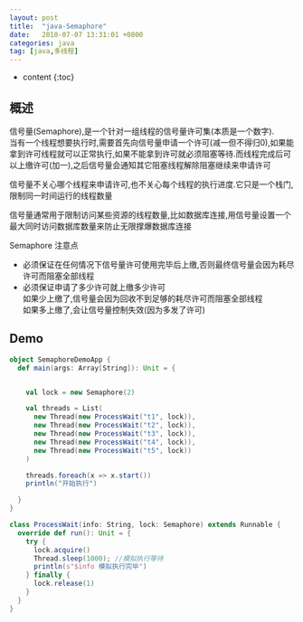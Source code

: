 ```yaml
---
layout: post
title:  "java-Semaphore"
date:   2018-07-07 13:31:01 +0800
categories: java
tag: [java,多线程]
---
```


* content
{:toc}

## 概述    

信号量(Semaphore),是一个针对一组线程的信号量许可集(本质是一个数字).  
当有一个线程想要执行时,需要首先向信号量申请一个许可(减一但不得归0),如果能拿到许可线程就可以正常执行,如果不能拿到许可就必须阻塞等待.而线程完成后可以上缴许可(加一),之后信号量会通知其它阻塞线程解除阻塞继续来申请许可  

信号量不关心哪个线程来申请许可,也不关心每个线程的执行进度.它只是一个栈门,限制同一时间运行的线程数量  

信号量通常用于限制访问某些资源的线程数量,比如数据库连接,用信号量设置一个最大同时访问数据库数量来防止无限撑爆数据库连接  

Semaphore 注意点  
* 必须保证在任何情况下信号量许可使用完毕后上缴,否则最终信号量会因为耗尽许可而阻塞全部线程  
* 必须保证申请了多少许可就上缴多少许可  
如果少上缴了,信号量会因为回收不到足够的耗尽许可而阻塞全部线程  
如果多上缴了,会让信号量控制失效(因为多发了许可)  

## Demo  

```scala
object SemaphoreDemoApp {
  def main(args: Array[String]): Unit = {


    val lock = new Semaphore(2)

    val threads = List(
      new Thread(new ProcessWait("t1", lock)),
      new Thread(new ProcessWait("t2", lock)),
      new Thread(new ProcessWait("t3", lock)),
      new Thread(new ProcessWait("t4", lock)),
      new Thread(new ProcessWait("t5", lock))
    )

    threads.foreach(x => x.start())
    println("开始执行")

  }
}

class ProcessWait(info: String, lock: Semaphore) extends Runnable {
  override def run(): Unit = {
    try {
      lock.acquire()
      Thread.sleep(1000); //模拟执行等待
      println(s"$info 模拟执行完毕")
    } finally {
      lock.release(1)
    }
  }
}
```
